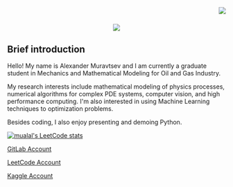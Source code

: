 <img align="right" src="https://visitor-badge.laobi.icu/badge?page_id=mualal.mualal">

<h1 align="center">
  <a href="https://git.io/typing-svg">
    <img src="https://readme-typing-svg.herokuapp.com/?lines=Nice+to+meet+you!&center=true&size=25">
  </a>
</h1>

## Brief introduction
Hello! My name is Alexander Muravtsev and I am currently a graduate student in Mechanics and Mathematical Modeling for Oil and Gas Industry.

My research interests include mathematical modeling of physics processes, numerical algorithms for complex PDE systems, computer vision, and high performance computing.
I'm also interested in using Machine Learning techniques to optimization problems.

Besides coding, I also enjoy presenting and demoing Python.

[![mualal's LeetCode stats](https://leetcode-stats-six.vercel.app/?username=mualal)](https://leetcode.com/mualal/)

[GitLab Account](https://gitlab.com/mualal)

[LeetCode Account](https://leetcode.com/mualal/)

[Kaggle Account](https://www.kaggle.com/alexandermuravtsev)
